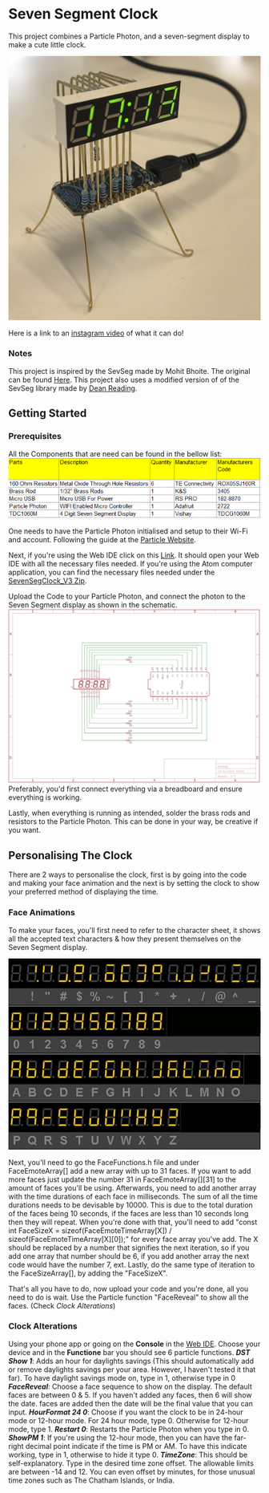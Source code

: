 # Seven Segment Clock
This project combines a Particle Photon, and a seven-segment display to make a cute little clock.

<img src="ClocksFace.jpg">

Here is a link to an [instagram video](https://www.instagram.com/p/B_YmGSQH2iW/) of what it can do!

### Notes
This project is inspired by the SevSeg made by Mohit Bhoite. The original can be found [Here](https://www.bhoite.com/2015/08/sevenseg/).
This project also uses a modified version of of the SevSeg library made by [Dean Reading](https://github.com/DeanIsMe/SevSeg).

## Getting Started
### Prerequisites
All the Components that are need can be found in the bellow list:
<img src="BillOfMaterial.png"> 

One needs to have the Particle Photon initialised and setup to their Wi-Fi and account. Following the guide at the [Particle Website](https://docs.particle.io/quickstart/photon/).

Next, if you're using the Web IDE click on this [Link](https://go.particle.io/shared_apps/5eea255f6c2eea000c4453d3). It should open your Web IDE with all the necessary files needed.
If you're using the Atom computer application, you can find the necessary files needed under the [SevenSegClock_V3 Zip](https://github.com/saifsabban/SevenSegmentClock/blob/master/SevenSegClock_V3.zip).

Upload the Code to your Particle Photon, and connect the photon to the Seven Segment display as shown in the schematic.
<img src="SevenSegClock_Schematic.png">
Preferably, you'd first connect everything via a breadboard and ensure everything is working.

Lastly, when everything is running as intended, solder the brass rods and resistors to the Particle Photon. This can be done in your way, be creative if you want.

## Personalising The Clock
There are 2 ways to personalise the clock, first is by going into the code and making your face animation and the next is by setting the clock to show your preferred method of displaying the time.

### Face Animations
To make your faces, you'll first need to refer to the character sheet, it shows all the accepted text characters & how they present themselves on the Seven Segment display.

<img src="Alphanumeric.jpg">

Next, you'll need to go the FaceFunctions.h file and under FaceEmoteArray[] add a new array with up to 31 faces. If you want to add more faces just update the number 31 in FaceEmoteArray[][31] to the amount of faces you'll be using.
Afterwards, you need to add another array with the time durations of each face in milliseconds. The sum of all the time durations needs to be devisable by 10000. This is due to the total duration of the faces being 10 seconds, if the faces are less than 10 seconds long then they will repeat.
When you're done with that, you'll need to add "const int FaceSizeX = sizeof(FaceEmoteTimeArray[X]) / sizeof(FaceEmoteTimeArray[X][0]);" for every face array you've add. The X should be replaced by a number that signifies the next iteration, so if you add one array that number should be 6, if you add another array the next code would have the number 7, ext.
Lastly, do the same type of iteration to the FaceSizeArray[], by adding the "FaceSizeX".

That's all you have to do, now upload your code and you're done, all you need to do is wait. Use the Particle function "FaceReveal" to show all the faces. (Check *Clock Alterations*)

### Clock Alterations
Using your phone app or going on the **Console** in the [Web IDE](https://console.particle.io/devices). Choose your device and in the **Functione** bar you should see 6 particle functions.
**_DST Show 1_**: Adds an hour for daylights savings (This should automatically add or remove daylights savings per your area. However, I haven't tested it that far). To have daylight savings mode on, type in 1, otherwise type in 0
**_FaceReveal_**: Choose a face sequence to show on the display. The default faces are between 0 & 5. If you haven't added any faces, then 6 will show the date. faces are added then the date will be the final value that you can input.
**_HourFormat 24 0_**: Choose if you want the clock to be in 24-hour mode or 12-hour mode. For 24 hour mode, type 0. Otherwise for 12-hour mode, type 1.
**_Restart 0_**: Restarts the Particle Photon when you type in 0.
**_ShowPM 1_**: If you're using the 12-hour mode, then you can have the far-right decimal point indicate if the time is PM or AM. To have this indicate working, type in 1, otherwise to hide it type 0.
**_TimeZone_**: This should be self-explanatory. Type in the desired time zone offset. The allowable limits are between -14 and 12. You can even offset by minutes, for those unusual time zones such as The Chatham Islands, or India.
